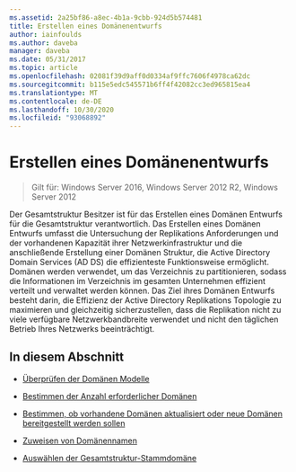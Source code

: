 ```yaml
---
ms.assetid: 2a25bf86-a8ec-4b1a-9cbb-924d5b574481
title: Erstellen eines Domänenentwurfs
author: iainfoulds
ms.author: daveba
manager: daveba
ms.date: 05/31/2017
ms.topic: article
ms.openlocfilehash: 02081f39d9aff0d0334af9ffc7606f4978ca62dc
ms.sourcegitcommit: b115e5edc545571b6ff4f42082cc3ed965815ea4
ms.translationtype: MT
ms.contentlocale: de-DE
ms.lasthandoff: 10/30/2020
ms.locfileid: "93068892"
---
```

# <a name="creating-a-domain-design"></a>Erstellen eines Domänenentwurfs

>Gilt für: Windows Server 2016, Windows Server 2012 R2, Windows Server 2012

Der Gesamtstruktur Besitzer ist für das Erstellen eines Domänen Entwurfs für die Gesamtstruktur verantwortlich. Das Erstellen eines Domänen Entwurfs umfasst die Untersuchung der Replikations Anforderungen und der vorhandenen Kapazität ihrer Netzwerkinfrastruktur und die anschließende Erstellung einer Domänen Struktur, die Active Directory Domain Services (AD DS) die effizienteste Funktionsweise ermöglicht. Domänen werden verwendet, um das Verzeichnis zu partitionieren, sodass die Informationen im Verzeichnis im gesamten Unternehmen effizient verteilt und verwaltet werden können. Das Ziel ihres Domänen Entwurfs besteht darin, die Effizienz der Active Directory Replikations Topologie zu maximieren und gleichzeitig sicherzustellen, dass die Replikation nicht zu viele verfügbare Netzwerkbandbreite verwendet und nicht den täglichen Betrieb Ihres Netzwerks beeinträchtigt.

## <a name="in-this-section"></a>In diesem Abschnitt

-   [Überprüfen der Domänen Modelle](../../ad-ds/plan/Reviewing-the-Domain-Models.md)

-   [Bestimmen der Anzahl erforderlicher Domänen](../../ad-ds/plan/Determining-the-Number-of-Domains-Required.md)

-   [Bestimmen, ob vorhandene Domänen aktualisiert oder neue Domänen bereitgestellt werden sollen](../../ad-ds/plan/Determining-Whether-to-Upgrade-Existing-Domains-or-Deploy-New-Domains.md)

-   [Zuweisen von Domänennamen](../../ad-ds/plan/Assigning-Domain-Names.md)

-   [Auswählen der Gesamtstruktur-Stammdomäne](../../ad-ds/plan/Selecting-the-Forest-Root-Domain.md)




